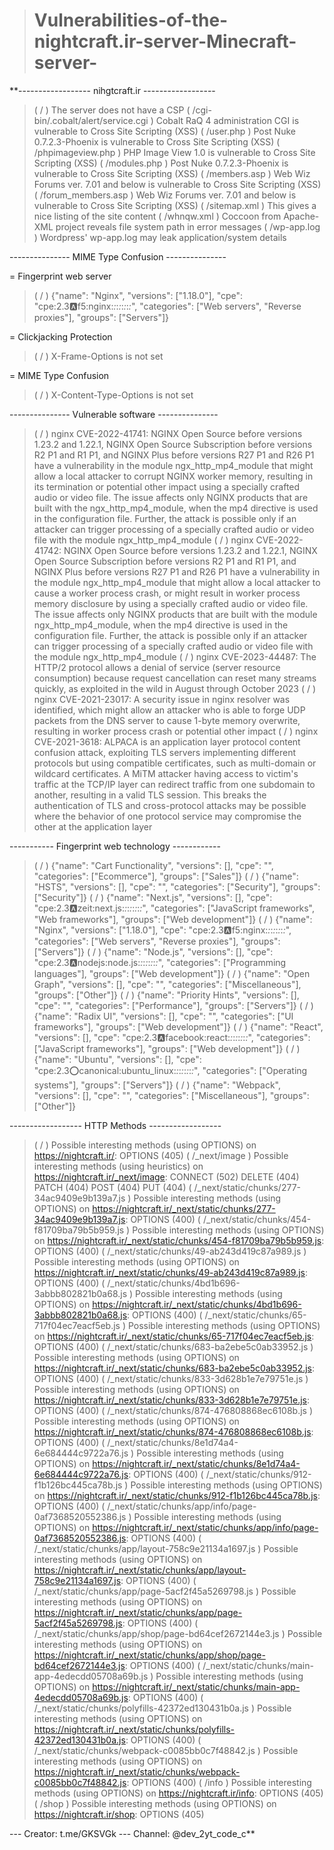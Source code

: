 > # Vulnerabilities-of-the-nightcraft.ir-server-Minecraft-server-

**------------------ nihgtcraft.ir ------------------

> ( / ) The server does not have a CSP
> ( /cgi-bin/.cobalt/alert/service.cgi ) Cobalt RaQ 4 administration CGI is vulnerable to Cross Site Scripting (XSS)
> ( /user.php ) Post Nuke 0.7.2.3-Phoenix is vulnerable to Cross Site Scripting (XSS)
> ( /phpimageview.php ) PHP Image View 1.0 is vulnerable to Cross Site Scripting (XSS)
> ( /modules.php ) Post Nuke 0.7.2.3-Phoenix is vulnerable to Cross Site Scripting (XSS)
> ( /members.asp ) Web Wiz Forums ver. 7.01 and below is vulnerable to Cross Site Scripting (XSS)
> ( /forum_members.asp ) Web Wiz Forums ver. 7.01 and below is vulnerable to Cross Site Scripting (XSS)
> ( /sitemap.xml ) This gives a nice listing of the site content
> ( /whnqw.xml ) Coccoon from Apache-XML project reveals file system path in error messages
> ( /wp-app.log ) Wordpress' wp-app.log may leak application/system details

--------------- MIME Type Confusion ---------------

= Fingerprint web server

> ( / ) {"name": "Nginx", "versions": ["1.18.0"], "cpe": "cpe:2.3:a:f5:nginx:*:*:*:*:*:*:*:*", "categories": ["Web servers", "Reverse proxies"], "groups": ["Servers"]}

= Clickjacking Protection

> ( / ) X-Frame-Options is not set

= MIME Type Confusion

> ( / ) X-Content-Type-Options is not set

--------------- Vulnerable software ---------------

> ( / ) nginx CVE-2022-41741: NGINX Open Source before versions 1.23.2 and 1.22.1, NGINX Open Source Subscription before versions R2 P1 and R1 P1, and NGINX Plus before versions R27 P1 and R26 P1 have a vulnerability in the module ngx_http_mp4_module that might allow a local attacker to corrupt NGINX worker memory, resulting in its termination or potential other impact using a specially crafted audio or video file. The issue affects only NGINX products that are built with the ngx_http_mp4_module, when the mp4 directive is used in the configuration file. Further, the attack is possible only if an attacker can trigger processing of a specially crafted audio or video file with the module ngx_http_mp4_module
> ( / ) nginx CVE-2022-41742: NGINX Open Source before versions 1.23.2 and 1.22.1, NGINX Open Source Subscription before versions R2 P1 and R1 P1, and NGINX Plus before versions R27 P1 and R26 P1 have a vulnerability in the module ngx_http_mp4_module that might allow a local attacker to cause a worker process crash, or might result in worker process memory disclosure by using a specially crafted audio or video file. The issue affects only NGINX products that are built with the module ngx_http_mp4_module, when the mp4 directive is used in the configuration file. Further, the attack is possible only if an attacker can trigger processing of a specially crafted audio or video file with the module ngx_http_mp4_module
> ( / ) nginx CVE-2023-44487: The HTTP/2 protocol allows a denial of service (server resource consumption) because request cancellation can reset many streams quickly, as exploited in the wild in August through October 2023
> ( / ) nginx CVE-2021-23017: A security issue in nginx resolver was identified, which might allow an attacker who is able to forge UDP packets from the DNS server to cause 1-byte memory overwrite, resulting in worker process crash or potential other impact
> ( / ) nginx CVE-2021-3618: ALPACA is an application layer protocol content confusion attack, exploiting TLS servers implementing different protocols but using compatible certificates, such as multi-domain or wildcard certificates. A MiTM attacker having access to victim's traffic at the TCP/IP layer can redirect traffic from one subdomain to another, resulting in a valid TLS session. This breaks the authentication of TLS and cross-protocol attacks may be possible where the behavior of one protocol service may compromise the other at the application layer

----------- Fingerprint web technology ------------

> ( / ) {"name": "Cart Functionality", "versions": [], "cpe": "", "categories": ["Ecommerce"], "groups": ["Sales"]}
> ( / ) {"name": "HSTS", "versions": [], "cpe": "", "categories": ["Security"], "groups": ["Security"]}
> ( / ) {"name": "Next.js", "versions": [], "cpe": "cpe:2.3:a:zeit:next.js:*:*:*:*:*:*:*:*", "categories": ["JavaScript frameworks", "Web frameworks"], "groups": ["Web development"]}
> ( / ) {"name": "Nginx", "versions": ["1.18.0"], "cpe": "cpe:2.3:a:f5:nginx:*:*:*:*:*:*:*:*", "categories": ["Web servers", "Reverse proxies"], "groups": ["Servers"]}
> ( / ) {"name": "Node.js", "versions": [], "cpe": "cpe:2.3:a:nodejs:node.js:*:*:*:*:*:*:*:*", "categories": ["Programming languages"], "groups": ["Web development"]}
> ( / ) {"name": "Open Graph", "versions": [], "cpe": "", "categories": ["Miscellaneous"], "groups": ["Other"]}
> ( / ) {"name": "Priority Hints", "versions": [], "cpe": "", "categories": ["Performance"], "groups": ["Servers"]}
> ( / ) {"name": "Radix UI", "versions": [], "cpe": "", "categories": ["UI frameworks"], "groups": ["Web development"]}
> ( / ) {"name": "React", "versions": [], "cpe": "cpe:2.3:a:facebook:react:*:*:*:*:*:*:*:*", "categories": ["JavaScript frameworks"], "groups": ["Web development"]}
> ( / ) {"name": "Ubuntu", "versions": [], "cpe": "cpe:2.3:o:canonical:ubuntu_linux:*:*:*:*:*:*:*:*", "categories": ["Operating systems"], "groups": ["Servers"]}
> ( / ) {"name": "Webpack", "versions": [], "cpe": "", "categories": ["Miscellaneous"], "groups": ["Other"]}

------------------ HTTP Methods ------------------

> ( / ) Possible interesting methods (using OPTIONS) on https://nightcraft.ir/: OPTIONS (405)
> ( /_next/image ) Possible interesting methods (using heuristics) on https://nightcraft.ir/_next/image: CONNECT (502) DELETE (404) PATCH (404) POST (404) PUT (404)
> ( /_next/static/chunks/277-34ac9409e9b139a7.js ) Possible interesting methods (using OPTIONS) on https://nightcraft.ir/_next/static/chunks/277-34ac9409e9b139a7.js: OPTIONS (400)
> ( /_next/static/chunks/454-f81709ba79b5b959.js ) Possible interesting methods (using OPTIONS) on https://nightcraft.ir/_next/static/chunks/454-f81709ba79b5b959.js: OPTIONS (400)
> ( /_next/static/chunks/49-ab243d419c87a989.js ) Possible interesting methods (using OPTIONS) on https://nightcraft.ir/_next/static/chunks/49-ab243d419c87a989.js: OPTIONS (400)
> ( /_next/static/chunks/4bd1b696-3abbb802821b0a68.js ) Possible interesting methods (using OPTIONS) on https://nightcraft.ir/_next/static/chunks/4bd1b696-3abbb802821b0a68.js: OPTIONS (400)
> ( /_next/static/chunks/65-717f04ec7eacf5eb.js ) Possible interesting methods (using OPTIONS) on https://nightcraft.ir/_next/static/chunks/65-717f04ec7eacf5eb.js: OPTIONS (400)
> ( /_next/static/chunks/683-ba2ebe5c0ab33952.js ) Possible interesting methods (using OPTIONS) on https://nightcraft.ir/_next/static/chunks/683-ba2ebe5c0ab33952.js: OPTIONS (400)
> ( /_next/static/chunks/833-3d628b1e7e79751e.js ) Possible interesting methods (using OPTIONS) on https://nightcraft.ir/_next/static/chunks/833-3d628b1e7e79751e.js: OPTIONS (400)
> ( /_next/static/chunks/874-476808868ec6108b.js ) Possible interesting methods (using OPTIONS) on https://nightcraft.ir/_next/static/chunks/874-476808868ec6108b.js: OPTIONS (400)
> ( /_next/static/chunks/8e1d74a4-6e684444c9722a76.js ) Possible interesting methods (using OPTIONS) on https://nightcraft.ir/_next/static/chunks/8e1d74a4-6e684444c9722a76.js: OPTIONS (400)
> ( /_next/static/chunks/912-f1b126bc445ca78b.js ) Possible interesting methods (using OPTIONS) on https://nightcraft.ir/_next/static/chunks/912-f1b126bc445ca78b.js: OPTIONS (400)
> ( /_next/static/chunks/app/info/page-0af7368520552386.js ) Possible interesting methods (using OPTIONS) on https://nightcraft.ir/_next/static/chunks/app/info/page-0af7368520552386.js: OPTIONS (400)
> ( /_next/static/chunks/app/layout-758c9e21134a1697.js ) Possible interesting methods (using OPTIONS) on https://nightcraft.ir/_next/static/chunks/app/layout-758c9e21134a1697.js: OPTIONS (400)
> ( /_next/static/chunks/app/page-5acf2f45a5269798.js ) Possible interesting methods (using OPTIONS) on https://nightcraft.ir/_next/static/chunks/app/page-5acf2f45a5269798.js: OPTIONS (400)
> ( /_next/static/chunks/app/shop/page-bd64cef2672144e3.js ) Possible interesting methods (using OPTIONS) on https://nightcraft.ir/_next/static/chunks/app/shop/page-bd64cef2672144e3.js: OPTIONS (400)
> ( /_next/static/chunks/main-app-4edecdd05708a69b.js ) Possible interesting methods (using OPTIONS) on https://nightcraft.ir/_next/static/chunks/main-app-4edecdd05708a69b.js: OPTIONS (400)
> ( /_next/static/chunks/polyfills-42372ed130431b0a.js ) Possible interesting methods (using OPTIONS) on https://nightcraft.ir/_next/static/chunks/polyfills-42372ed130431b0a.js: OPTIONS (400)
> ( /_next/static/chunks/webpack-c0085bb0c7f48842.js ) Possible interesting methods (using OPTIONS) on https://nightcraft.ir/_next/static/chunks/webpack-c0085bb0c7f48842.js: OPTIONS (400)
> ( /info ) Possible interesting methods (using OPTIONS) on https://nightcraft.ir/info: OPTIONS (405)
> ( /shop ) Possible interesting methods (using OPTIONS) on https://nightcraft.ir/shop: OPTIONS (405)


--- Creator: t.me/GKSVGk --- Channel: @dev_2yt_code_c**


